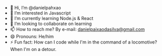 - 👋 Hi, I’m @danielpahxao
- 👀 I’m interested in Javascript
- 🌱 I’m currently learning Node.js & React
- 💞️ I’m looking to collaborate on learning
- 📫 How to reach me? By e-mail: danielpaixaodasilva@gmail.com
- 😄 Pronouns: He/him
- ⚡ Fun fact: How can I code while I'm in the command of a locomotive? When I'm on a detour. 

<!---
danielpahxao/danielpahxao is a ✨ special ✨ repository because its `README.md` (this file) appears on your GitHub profile.
You can click the Preview link to take a look at your changes.
--->
